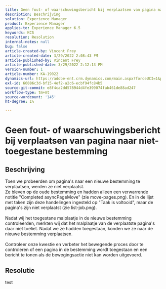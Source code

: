 ```yaml
---
title: Geen fout- of waarschuwingsbericht bij verplaatsen van pagina naar niet-toegestane bestemming
description: Beschrijving
solution: Experience Manager
product: Experience Manager
applies-to: Experience Manager 6.5
keywords: KCS
resolution: Resolution
internal-notes: null
bug: false
article-created-by: Vincent Frey
article-created-date: 3/29/2022 2:08:43 PM
article-published-by: Vincent Frey
article-published-date: 3/29/2022 2:12:13 PM
version-number: 1
article-number: KA-19022
dynamics-url: https://adobe-ent.crm.dynamics.com/main.aspx?forceUCI=1&pagetype=entityrecord&etn=knowledgearticle&id=cb6c75bb-69af-ec11-9840-0022480bd820
exl-id: 66086c3d-bf15-4ef2-a2c6-ecbf94fc84b5
source-git-commit: e8f4ca2dd578944d4fe399074fab461de88ad247
workflow-type: tm+mt
source-wordcount: '145'
ht-degree: 1%

---
```


# Geen fout- of waarschuwingsbericht bij verplaatsen van pagina naar niet-toegestane bestemming

## Beschrijving

Toen we probeerden om pagina&#39;s naar een nieuwe bestemming te verplaatsen, werden ze niet verplaatst.<br>Ze bleven op de oude bestemming en hadden alleen een verwarrende notitie &quot;Completed asyncPageMove&quot; (zie move-pages.png). En in de lijst met taken zijn deze handelingen ingesteld op &quot;Taak is voltooid&quot;, maar de pagina&#39;s zijn niet verplaatst (zie list-job.png).<br><br>Nadat wij het toegestane malplaatje in de nieuwe bestemming controleerden, merkten wij dat het malplaatje van de verplaatste pagina&#39;s daar niet toeliet. Nadat we ze hadden toegestaan, konden we ze naar de nieuwe bestemming verplaatsen.<br><br>Controleer onze kwestie en verbeter het bewegende proces door te controleren of een pagina in de bestemming wordt toegestaan en een bericht te tonen als de bewegingsactie niet kan worden uitgevoerd.

## Resolutie


test
